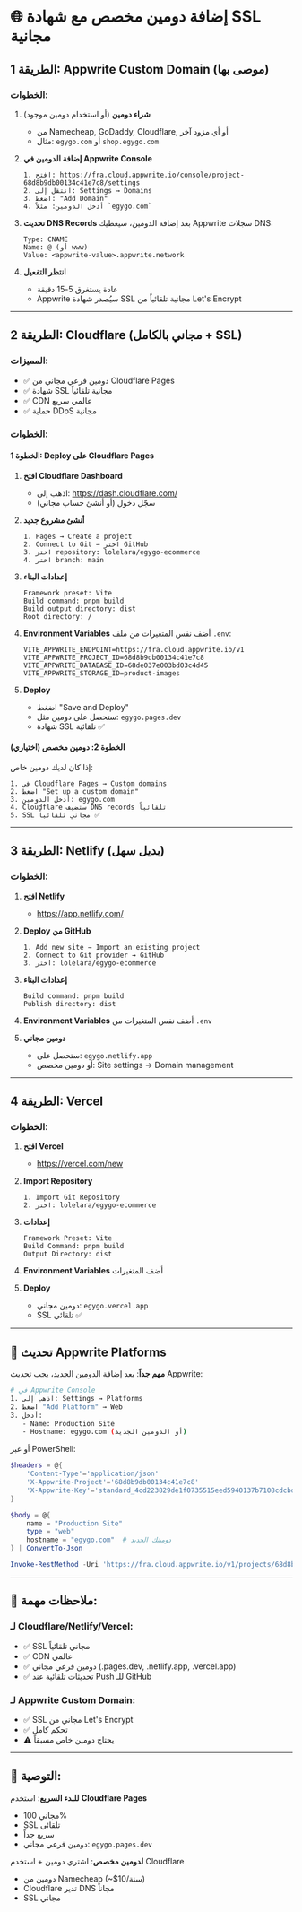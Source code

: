 # 🌐 إضافة دومين مخصص مع شهادة SSL مجانية

## الطريقة 1: Appwrite Custom Domain (موصى بها)

### الخطوات:

1. **شراء دومين** (أو استخدام دومين موجود)
   - من Namecheap, GoDaddy, Cloudflare, أو أي مزود آخر
   - مثال: `egygo.com` أو `shop.egygo.com`

2. **إضافة الدومين في Appwrite Console**
   ```
   1. افتح: https://fra.cloud.appwrite.io/console/project-68d8b9db00134c41e7c8/settings
   2. انتقل إلى: Settings → Domains
   3. اضغط: "Add Domain"
   4. أدخل الدومين: مثلاً `egygo.com`
   ```

3. **تحديث DNS Records**
   بعد إضافة الدومين، سيعطيك Appwrite سجلات DNS:
   
   ```
   Type: CNAME
   Name: @ (أو www)
   Value: <appwrite-value>.appwrite.network
   ```

4. **انتظر التفعيل**
   - عادة يستغرق 5-15 دقيقة
   - Appwrite سيُصدر شهادة SSL مجانية تلقائياً من Let's Encrypt

---

## الطريقة 2: Cloudflare (مجاني بالكامل + SSL)

### المميزات:
- ✅ دومين فرعي مجاني من Cloudflare Pages
- ✅ شهادة SSL مجانية تلقائياً
- ✅ CDN عالمي سريع
- ✅ حماية DDoS مجانية

### الخطوات:

#### الخطوة 1: Deploy على Cloudflare Pages

1. **افتح Cloudflare Dashboard**
   - اذهب إلى: https://dash.cloudflare.com/
   - سجّل دخول (أو أنشئ حساب مجاني)

2. **أنشئ مشروع جديد**
   ```
   1. Pages → Create a project
   2. Connect to Git → اختر GitHub
   3. اختر repository: lolelara/egygo-ecommerce
   4. اختر branch: main
   ```

3. **إعدادات البناء**
   ```
   Framework preset: Vite
   Build command: pnpm build
   Build output directory: dist
   Root directory: /
   ```

4. **Environment Variables**
   أضف نفس المتغيرات من ملف `.env`:
   ```
   VITE_APPWRITE_ENDPOINT=https://fra.cloud.appwrite.io/v1
   VITE_APPWRITE_PROJECT_ID=68d8b9db00134c41e7c8
   VITE_APPWRITE_DATABASE_ID=68de037e003bd03c4d45
   VITE_APPWRITE_STORAGE_ID=product-images
   ```

5. **Deploy**
   - اضغط "Save and Deploy"
   - ستحصل على دومين مثل: `egygo.pages.dev`
   - شهادة SSL تلقائية ✅

#### الخطوة 2: دومين مخصص (اختياري)

إذا كان لديك دومين خاص:
```
1. في Cloudflare Pages → Custom domains
2. اضغط "Set up a custom domain"
3. أدخل الدومين: egygo.com
4. Cloudflare ستضيف DNS records تلقائياً
5. SSL مجاني تلقائياً ✅
```

---

## الطريقة 3: Netlify (بديل سهل)

### الخطوات:

1. **افتح Netlify**
   - https://app.netlify.com/

2. **Deploy من GitHub**
   ```
   1. Add new site → Import an existing project
   2. Connect to Git provider → GitHub
   3. اختر: lolelara/egygo-ecommerce
   ```

3. **إعدادات البناء**
   ```
   Build command: pnpm build
   Publish directory: dist
   ```

4. **Environment Variables**
   أضف نفس المتغيرات من `.env`

5. **دومين مجاني**
   - ستحصل على: `egygo.netlify.app`
   - أو دومين مخصص: Site settings → Domain management

---

## الطريقة 4: Vercel

### الخطوات:

1. **افتح Vercel**
   - https://vercel.com/new

2. **Import Repository**
   ```
   1. Import Git Repository
   2. اختر: lolelara/egygo-ecommerce
   ```

3. **إعدادات**
   ```
   Framework Preset: Vite
   Build Command: pnpm build
   Output Directory: dist
   ```

4. **Environment Variables**
   أضف المتغيرات

5. **Deploy**
   - دومين مجاني: `egygo.vercel.app`
   - SSL تلقائي ✅

---

## 🔧 تحديث Appwrite Platforms

**مهم جداً**: بعد إضافة الدومين الجديد، يجب تحديث Appwrite:

```bash
# في Appwrite Console
1. اذهب إلى: Settings → Platforms
2. اضغط "Add Platform" → Web
3. أدخل:
   - Name: Production Site
   - Hostname: egygo.com (أو الدومين الجديد)
```

أو عبر PowerShell:
```powershell
$headers = @{
    'Content-Type'='application/json'
    'X-Appwrite-Project'='68d8b9db00134c41e7c8'
    'X-Appwrite-Key'='standard_4cd223829de1f0735515eed5940137b7108cdcbd46e8da2514e45aee7c53eee86f6ff92fd801152e4fa919dca1f8382503562b56b30cd1b6d222dd5bca897d9fd1bbb98ac787b019c50b689bdff9613f0cd3f289d369c2c42f58aa9cceec97773dcd1f77d5389c2695fba800e3a644e7c3bd9f1e8479e8a2e89a4ffb79c14bc5'
}

$body = @{
    name = "Production Site"
    type = "web"
    hostname = "egygo.com"  # دومينك الجديد
} | ConvertTo-Json

Invoke-RestMethod -Uri 'https://fra.cloud.appwrite.io/v1/projects/68d8b9db00134c41e7c8/platforms' -Method Post -Headers $headers -Body $body
```

---

## 📝 ملاحظات مهمة:

### لـ Cloudflare/Netlify/Vercel:
- ✅ SSL مجاني تلقائياً
- ✅ CDN عالمي
- ✅ دومين فرعي مجاني (.pages.dev, .netlify.app, .vercel.app)
- ✅ تحديثات تلقائية عند Push للـ GitHub

### لـ Appwrite Custom Domain:
- ✅ SSL مجاني من Let's Encrypt
- ✅ تحكم كامل
- ⚠️ يحتاج دومين خاص مسبقاً

---

## 🎯 التوصية:

**للبدء السريع**: استخدم **Cloudflare Pages**
- مجاني 100%
- SSL تلقائي
- سريع جداً
- دومين فرعي مجاني: `egygo.pages.dev`

**لدومين مخصص**: اشتري دومين + استخدم Cloudflare
- دومين من Namecheap (~$10/سنة)
- Cloudflare تدير DNS مجاناً
- SSL مجاني
